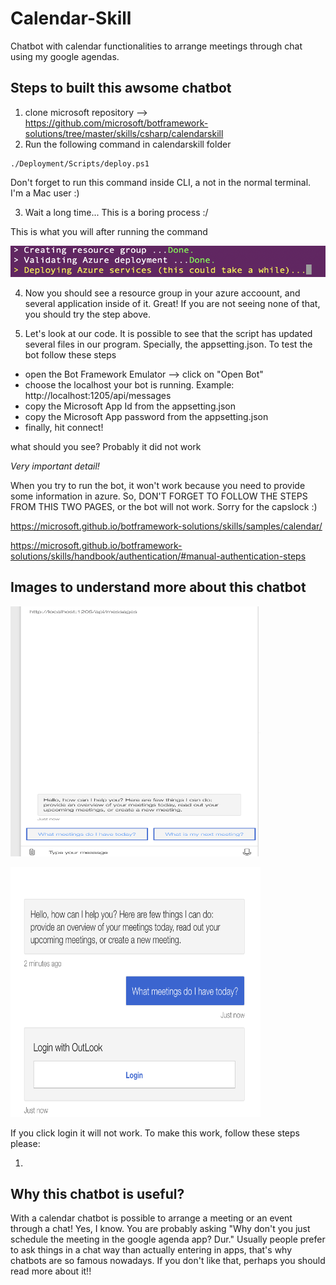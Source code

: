 # Calendar-Skill
Chatbot with calendar functionalities to arrange meetings through chat using my google agendas.

## Steps to built this awsome chatbot

1) clone microsoft repository --> https://github.com/microsoft/botframework-solutions/tree/master/skills/csharp/calendarskill
2) Run the following command in calendarskill folder

```
./Deployment/Scripts/deploy.ps1
```

Don't forget to run this command inside CLI, a not in the normal terminal. I'm a Mac user :)

3) Wait a long time... This is a boring process :/

This is what you will after running the command

<img 
    src="./images/image1.png"
    alt="chatbot" 
    title="A cute chatbot" 
    width="800" 
    height="50"></img>

4) Now you should see a resource group in your azure accoount, and several application inside of it. Great! If you are not seeing none of that, you should try the step above.

5) Let's look at our code. It is possible to see that the script has updated several files in our program. Specially, the appsetting.json. To test the bot follow these steps
- open the Bot Framework Emulator --> click on "Open Bot"
- choose the localhost your bot is running. Example: http://localhost:1205/api/messages
- copy the Microsoft App Id from the appsetting.json
- copy the Microsoft App password from the appsetting.json
- finally, hit connect!

what should you see? Probably it did not work


*Very important detail!*

When you try to run the bot, it won't work because you need to provide some information in azure. So, DON'T FORGET TO FOLLOW THE STEPS FROM THIS TWO PAGES, or the bot will not work. Sorry for the capslock :)

https://microsoft.github.io/botframework-solutions/skills/samples/calendar/

https://microsoft.github.io/botframework-solutions/skills/handbook/authentication/#manual-authentication-steps

## Images to understand more about this chatbot

<img 
    src="./images/image2.png"
    alt="chatbot" 
    title="A cute chatbot" 
    width="400" 
    height="400"></img>

<img 
    src="./images/image3.png"
    alt="chatbot" 
    title="A cute chatbot" 
    width="400" 
    height="400"></img>

If you click login it will not work. To make this work, follow these steps please:

1) 


## Why this chatbot is useful?

With a calendar chatbot is possible to arrange a meeting or an event through a chat! Yes, I know. You are probably asking "Why don't you just schedule the meeting in the google agenda app? Dur." Usually people prefer to ask things in a chat way than actually entering in apps, that's why chatbots are so famous nowadays. If you don't like that, perhaps you should read more about it!!


